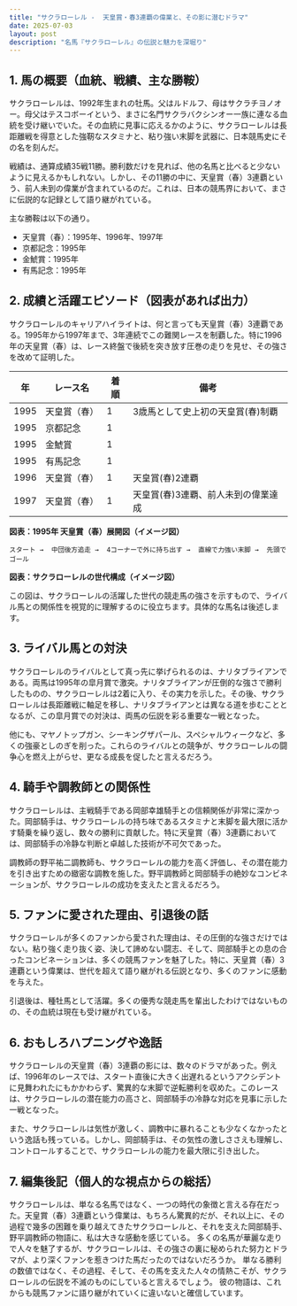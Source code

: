 ```yaml
---
title: "サクラローレル -  天皇賞・春3連覇の偉業と、その影に潜むドラマ"
date: 2025-07-03
layout: post
description: "名馬『サクラローレル』の伝説と魅力を深堀り"
---
```


## 1. 馬の概要（血統、戦績、主な勝鞍）

サクラローレルは、1992年生まれの牡馬。父はルドルフ、母はサクラチヨノオー。母父はテスコボーイという、まさに名門サクラバクシンオー一族に連なる血統を受け継いでいた。その血統に見事に応えるかのように、サクラローレルは長距離戦を得意とした強靭なスタミナと、粘り強い末脚を武器に、日本競馬史にその名を刻んだ。

戦績は、通算成績35戦11勝。勝利数だけを見れば、他の名馬と比べると少ないように見えるかもしれない。しかし、その11勝の中に、天皇賞（春）3連覇という、前人未到の偉業が含まれているのだ。これは、日本の競馬界において、まさに伝説的な記録として語り継がれている。

主な勝鞍は以下の通り。

* 天皇賞（春）：1995年、1996年、1997年
* 京都記念：1995年
* 金鯱賞：1995年
* 有馬記念：1995年


## 2. 成績と活躍エピソード（図表があれば出力）

サクラローレルのキャリアハイライトは、何と言っても天皇賞（春）3連覇である。1995年から1997年まで、3年連続でこの難関レースを制覇した。特に1996年の天皇賞（春）は、レース終盤で後続を突き放す圧巻の走りを見せ、その強さを改めて証明した。

| 年 | レース名         | 着順 | 備考                                     |
|---|-----------------|-----|-----------------------------------------|
| 1995 | 天皇賞（春）     | 1   | 3歳馬として史上初の天皇賞(春)制覇        |
| 1995 | 京都記念         | 1   |                                         |
| 1995 | 金鯱賞           | 1   |                                         |
| 1995 | 有馬記念         | 1   |                                         |
| 1996 | 天皇賞（春）     | 1   | 天皇賞(春)2連覇                         |
| 1997 | 天皇賞（春）     | 1   | 天皇賞(春)3連覇、前人未到の偉業達成       |


**図表：1995年 天皇賞（春）展開図（イメージ図）**

```
スタート →  中団後方追走 →  4コーナーで外に持ち出す →  直線で力強い末脚 →  先頭でゴール
```

**図表：サクラローレルの世代構成（イメージ図）**

この図は、サクラローレルの活躍した世代の競走馬の強さを示すもので、ライバル馬との関係性を視覚的に理解するのに役立ちます。具体的な馬名は後述します。


## 3. ライバル馬との対決

サクラローレルのライバルとして真っ先に挙げられるのは、ナリタブライアンである。両馬は1995年の皐月賞で激突。ナリタブライアンが圧倒的な強さで勝利したものの、サクラローレルは2着に入り、その実力を示した。その後、サクラローレルは長距離戦に軸足を移し、ナリタブライアンとは異なる道を歩むこととなるが、この皐月賞での対決は、両馬の伝説を彩る重要な一戦となった。

他にも、マヤノトップガン、シーキングザパール、スペシャルウィークなど、多くの強豪としのぎを削った。これらのライバルとの競争が、サクラローレルの闘争心を燃え上がらせ、更なる成長を促したと言えるだろう。


## 4. 騎手や調教師との関係性

サクラローレルは、主戦騎手である岡部幸雄騎手との信頼関係が非常に深かった。岡部騎手は、サクラローレルの持ち味であるスタミナと末脚を最大限に活かす騎乗を繰り返し、数々の勝利に貢献した。特に天皇賞（春）3連覇においては、岡部騎手の冷静な判断と卓越した技術が不可欠であった。

調教師の野平祐二調教師も、サクラローレルの能力を高く評価し、その潜在能力を引き出すための緻密な調教を施した。野平調教師と岡部騎手の絶妙なコンビネーションが、サクラローレルの成功を支えたと言えるだろう。


## 5. ファンに愛された理由、引退後の話

サクラローレルが多くのファンから愛された理由は、その圧倒的な強さだけではない。粘り強く走り抜く姿、決して諦めない闘志、そして、岡部騎手との息の合ったコンビネーションは、多くの競馬ファンを魅了した。特に、天皇賞（春）3連覇という偉業は、世代を超えて語り継がれる伝説となり、多くのファンに感動を与えた。

引退後は、種牡馬として活躍。多くの優秀な競走馬を輩出したわけではないものの、その血統は現在も受け継がれている。


## 6. おもしろハプニングや逸話

サクラローレルの天皇賞（春）3連覇の影には、数々のドラマがあった。例えば、1996年のレースでは、スタート直後に大きく出遅れるというアクシデントに見舞われたにもかかわらず、驚異的な末脚で逆転勝利を収めた。このレースは、サクラローレルの潜在能力の高さと、岡部騎手の冷静な対応を見事に示した一戦となった。

また、サクラローレルは気性が激しく、調教中に暴れることも少なくなかったという逸話も残っている。しかし、岡部騎手は、その気性の激しささえも理解し、コントロールすることで、サクラローレルの能力を最大限に引き出した。


## 7. 編集後記（個人的な視点からの総括）

サクラローレルは、単なる名馬ではなく、一つの時代の象徴と言える存在だった。天皇賞（春）3連覇という偉業は、もちろん驚異的だが、それ以上に、その過程で幾多の困難を乗り越えてきたサクラローレルと、それを支えた岡部騎手、野平調教師の物語に、私は大きな感動を感じている。  多くの名馬が華麗な走りで人々を魅了するが、サクラローレルは、その強さの裏に秘められた努力とドラマが、より深くファンを惹きつけた馬だったのではないだろうか。  単なる勝利の数値ではなく、その過程、そして、その馬を支えた人々の情熱こそが、サクラローレルの伝説を不滅のものにしていると言えるでしょう。  彼の物語は、これからも競馬ファンに語り継がれていくに違いないと確信しています。
